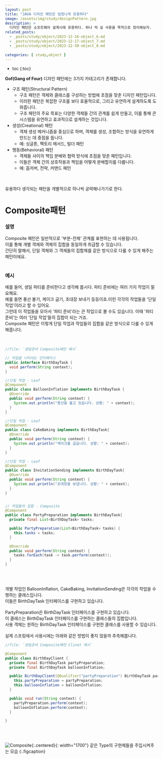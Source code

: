 ```yaml
---
layout: post
title: "JAVA 디자인 패턴은 엄청나게 유용하다"
image: /assets/img/study/designPattern.jpg
description: >
  디자인 패턴은 소프트웨어 설계시에 유용하다. 하나 씩 실 사용을 목적으로 정리해보자.
related_posts:
  - _posts/study/object/2023-12-16-object_6.md
  - _posts/study/object/2023-12-17-object_7.md
  - _posts/study/object/2023-12-30-object_8.md
  
categories: [ study,object ]
---
```


* toc
  {:toc}

**Gof(Gang of Four)** 디자인 패턴에는 3가지 카테고리가 존재합니다.<br>

* 구조 패턴(Structural Pattern)
    * 구조 패턴은 객체와 클래스를 구성하는 방법에 초점을 맞춘 디자인 패턴입니다.
    * 이러한 패턴은 복잡한 구조를 보다 효율적으로, 그리고 유연하게 설계하도록 도와줍니다.
    * 구조 패턴의 주요 목표는 다양한 객체들 간의 관계를 쉽게 만들고, 이를 통해 큰 시스템을 유연하고 효과적으로 설계하는 것입니다.
* 생성(Creational) 패턴
    * 객체 생성 메커니즘을 중심으로 하며, 객체를 생성, 조합하는 방식을 유연하게 만드는 데 중점을 둡니다.
    * 예: 싱글톤, 팩토리 메서드, 빌더 패턴
* 행동(Behavioral) 패턴
    * 객체들 사이의 책임 분배와 협력 방식에 초점을 맞춘 패턴입니다.
    * 이들은 객체 간의 상호작용과 책임을 어떻게 분배할지를 다룹니다.
    * 예: 옵저버, 전략, 커맨드 패턴


<br>
<br>
유용하다 생각되는 패턴을 개별적으로 하나씩 공략해나가기로 한다.<br>



# Composite패턴

### 설명
Composite 패턴은 일반적으로 '부분-전체' 관계를 표현하는 데 사용됩니다.<br>
이를 통해 개별 객체와 객체의 집합을 동일하게 취급할 수 있습니다.<br>
간단히 말해서, 단일 객체와 그 객체들의 집합체를 같은 방식으로 다룰 수 있게 해주는 패턴이에요.<br>
<br>

### 예시

예를 들어, 생일 파티를 준비한다고 생각해 봅시다. 파티 준비에는 여러 가지 작업이 필요해요.<br>
예를 들면 풍선 불기, 케이크 굽기, 초대장 보내기 등등이죠.이런 각각의 작업들을 '단일 작업'이라고 할 수 있어요. <br>
그런데 이 작업들을 모아서 '파티 준비'라는 큰 작업으로 볼 수도 있습니다. 이때 '파티 준비'는 여러 '단일 작업'들의 집합이 되는 거죠. <br>
Composite 패턴은 이렇게 단일 작업과 작업들의 집합을 같은 방식으로 다룰 수 있게 해줍니다.<br>
<br>
<br>

~~~java
//file: `생일준비 Composite패턴 예시`

// 작업을 나타내는 인터페이스
public interface BirthDayTask {
  void perform(String context);
}

//단일 작업 - Leaf
@Component
public class BalloonInflation implements BirthDayTask {
  @Override
  public void perform(String context) {
    System.out.println("풍선을 불고 있습니다. 상황: " + context);
  }
}

//단일 작업 - Leaf
@Component
public class CakeBaking implements BirthDayTask{
  @Override
  public void perform(String context) {
    System.out.println("케이크를 굽습니다. 상황: " + context);
  }
}

//단일 작업 - Leaf
@Component
public class InvitationSending implements BirthDayTask{
  @Override
  public void perform(String context) {
    System.out.println("초대장을 보냅니다. 상황: " + context);
  }
}


// 작업들의 집합 - Composite
@Component
public class PartyPreparation implements BirthDayTask{
  private final List<BirthDayTask> tasks;

  public PartyPreparation(List<BirthDayTask> tasks) {
    this.tasks = tasks;
  }

  @Override
  public void perform(String context) {
    tasks.forEach(task -> task.perform(context));
  }
}

~~~

<br>
<br>

개별 작업인 BalloonInflation, CakeBaking, InvitationSending은 각각의 작업을 수행하는 클래스입니다.<br>
이들은 BirthDayTask 인터페이스를 구현하고 있습니다. <br>
<br>
PartyPreparation은 BirthDayTask 인터페이스를 구현하고 있습니다. <br>
이 클래스는 BirthDayTask 인터페이스를 구현하는 클래스들의 집합입니다. <br>
사용 객체는 원하는 BirthDayTask 인터페이스를 구현한 클래스를 사용할 수 있습니다. <br>
<br>
실제 스프링에서 사용시에는 아래와 같은 방법이 좋지 않을까 추측해봅니다.<br>

~~~java
//file: `생일준비 Composite패턴 Clinet 예시`

@Component
public class BirthDayClient {
  private final BirthDayTask partyPreparation;
  private final BirthDayTask balloonInflation;

  public BirthDayClient(@Qualifier("partyPreparation") BirthDayTask partyPreparation, @Qualifier("balloonInflation") BirthDayTask balloonInflation) {
    this.partyPreparation = partyPreparation;
    this.balloonInflation = balloonInflation;
  }

  public void run(String context) {
    partyPreparation.perform(context);
    balloonInflation.perform(context);
  }

}
~~~

<br>
<br>

![Composite](https://github.com/nomoreFt/nomoreFt.github.io/assets/37995817/caf4b1ae-9e7a-46ef-bcdd-da9952f85857){:.centered}{: width="1700"}
같은 Type의 구현체들을 주입시켜주는 모습
{:.figcaption}

